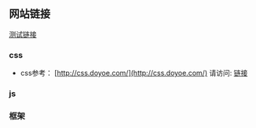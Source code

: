 ## 网站链接

[测试链接](http:baidu.com)

[id]:https://github.com/SeayXu "demo"

### css
* css参考： [http://css.doyoe.com/](http://css.doyoe.com/)
请访问: <a href="http://css.doyoe.com/" target="_blank">链接</a>



### js





### 框架
